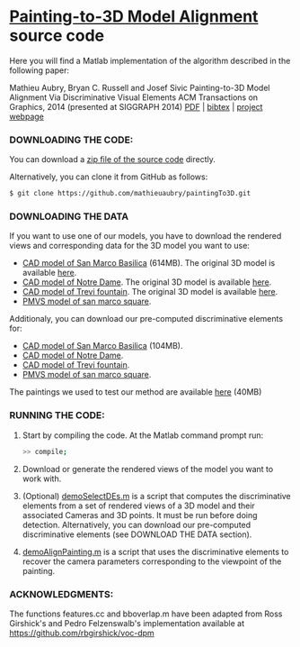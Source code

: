 [Painting-to-3D Model Alignment](http://www.di.ens.fr/willow/research/painting_to_3d/) source code
============
Here you will find a Matlab implementation of the algorithm described
in the following paper:

Mathieu Aubry, Bryan C. Russell and Josef Sivic
Painting-to-3D Model Alignment Via Discriminative Visual Elements
ACM Transactions on Graphics, 2014 (presented at SIGGRAPH 2014)
[PDF](http://www.di.ens.fr/willow/research/painting_to_3d/texts/Aubry13.pdf) | [bibtex](http://www.di.ens.fr/willow/research/painting_to_3d/texts/2013-painting-to-3D-alignment_bibtex.html) | [project webpage](http://www.di.ens.fr/willow/research/painting_to_3d/)


### DOWNLOADING THE CODE:

You can download a [zip file of the source code](https://github.com/mathieuaubry/paintingTo3D/archive/master.zip) directly.  

Alternatively, you can clone it from GitHub as follows:

``` sh
$ git clone https://github.com/mathieuaubry/paintingTo3D.git
```

### DOWNLOADING THE DATA

If you want to use one of our models, you have to download the rendered views and corresponding data for the 3D model you want to use:
- [CAD model of San Marco Basilica](http://www.di.ens.fr/willow/research/painting_to_3d/data/cache_san_marco_basilica.tar) (614MB). The original 3D model is available [here](http://sketchup.google.com/3dwarehouse/details?mid=433bfb7d61901dc65822c6ca7b1d5d61&prevstart=0).
- [CAD model of Notre Dame](http://www.di.ens.fr/willow/research/painting_to_3d/data/cache_notre_dame.tar). The original 3D model is available [here](https://3dwarehouse.sketchup.com/model.html?redirect=1&mid=69d9e3c4f1e6359cc45a0a86a468dd45&prevstart=72).
- [CAD model of Trevi fountain](http://www.di.ens.fr/willow/research/painting_to_3d/data/cache_trevi.tar). The original 3D model is available [here](https://3dwarehouse.sketchup.com/model.html?redirect=1&mid=db52a9472001b79b43babf42c8cb195).
- [PMVS model of san marco square](http://www.di.ens.fr/willow/research/painting_to_3d/data/cache_san_marco_square.tar). 



Additionaly, you can download our pre-computed discriminative elements for:
- [CAD model of San Marco Basilica](http://www.di.ens.fr/willow/research/painting_to_3d/data/all_DEs_san_marco_basilica.mat) (104MB).
- [CAD model of Notre Dame](http://www.di.ens.fr/willow/research/painting_to_3d/data/all_DEs_notre_dame.mat).
- [CAD model of Trevi fountain](http://www.di.ens.fr/willow/research/painting_to_3d/data/all_DEs_trevi.mat).
- [PMVS model of san marco square](http://www.di.ens.fr/willow/research/painting_to_3d/data/all_DEs_san_marco_square.mat).


The paintings we used to test our method are available [here](http://www.di.ens.fr/willow/research/painting_to_3d/data/Paintings.zip) (40MB)
### RUNNING THE CODE:

1. Start by compiling the code.  At the Matlab command prompt run:

   ``` sh
   >> compile;
   ```

2. Download or generate the rendered views of the model you want to work with.
 
3. (Optional) [demoSelectDEs.m](https://github.com/mathieuaubry/paintingTo3D/blob/master/demoSelectDEs.m) is a script that computes the discriminative elements from a set of rendered views of a 3D model and their associated Cameras and 3D points. It must be run before doing detection. 
Alternatively, you can download our pre-computed discriminative elements (see DOWNLOAD THE DATA section).

4. [demoAlignPainting.m](https://github.com/mathieuaubry/paintingTo3D/blob/master/demoAlignPaintings.m) is a script that uses the discriminative elements to recover the camera parameters corresponding to the viewpoint of the painting.

### ACKNOWLEDGMENTS:

The functions features.cc and bboverlap.m have been adapted from Ross Girshick's and Pedro Felzenswalb's implementation available at https://github.com/rbgirshick/voc-dpm
